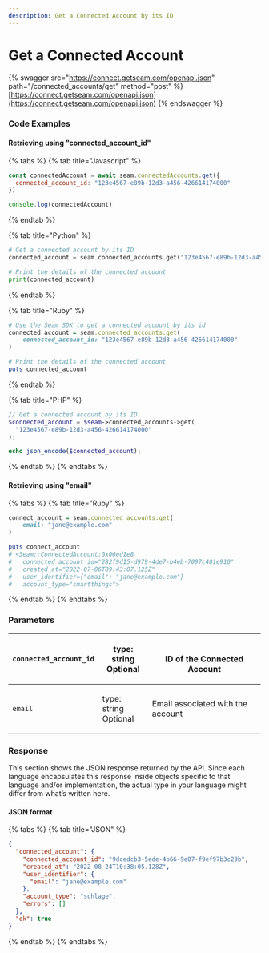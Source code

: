 ```yaml
---
description: Get a Connected Account by its ID
---
```


# Get a Connected Account

{% swagger src="https://connect.getseam.com/openapi.json" path="/connected_accounts/get" method="post" %}
[https://connect.getseam.com/openapi.json](https://connect.getseam.com/openapi.json)
{% endswagger %}

### Code Examples

#### Retrieving using "connected\_account\_id"

{% tabs %}
{% tab title="Javascript" %}
```javascript
const connectedAccount = await seam.connectedAccounts.get({
  connected_account_id: "123e4567-e89b-12d3-a456-426614174000"
})

console.log(connectedAccount)
```
{% endtab %}

{% tab title="Python" %}
```python
# Get a connected account by its ID
connected_account = seam.connected_accounts.get("123e4567-e89b-12d3-a456-426614174000")

# Print the details of the connected account
print(connected_account)
```
{% endtab %}

{% tab title="Ruby" %}
```ruby
# Use the Seam SDK to get a connected account by its id
connected_account = seam.connected_accounts.get(
    connected_account_id: "123e4567-e89b-12d3-a456-426614174000"
)

# Print the details of the connected account
puts connected_account
```
{% endtab %}

{% tab title="PHP" %}
```php
// Get a connected account by its ID
$connected_account = $seam->connected_accounts->get(
  "123e4567-e89b-12d3-a456-426614174000"
);

echo json_encode($connected_account);
```
{% endtab %}
{% endtabs %}

#### Retrieving using "email"

{% tabs %}
{% tab title="Ruby" %}
```ruby
connect_account = seam.connected_accounts.get(
    email: "jane@example.com"
)

puts connect_account
# <Seam::ConnectedAccount:0x00ed1e8                                                            
#   connected_account_id="282f9d15-d979-4de7-b4eb-7097c401e910"                                
#   created_at="2022-07-06T09:43:07.125Z"                                                      
#   user_identifier={"email": "jane@example.com"}                                                                    
#   account_type="smartthings"> 
```
{% endtab %}
{% endtabs %}

### Parameters

| `connected_account_id` | <p>type: string<br>Optional</p> | <p><br>ID of the Connected Account</p> |
| ---------------------- | ------------------------------- | -------------------------------------- |
| `email`                | <p>type: string<br>Optional</p> | Email associated with the account      |

### Response

This section shows the JSON response returned by the API. Since each language encapsulates this response inside objects specific to that language and/or implementation, the actual type in your language might differ from what’s written here.

#### JSON format

{% tabs %}
{% tab title="JSON" %}
```json
{
  "connected_account": {
    "connected_account_id": "9dcedcb3-5ede-4b66-9e07-f9ef97b3c29b",
    "created_at": "2022-08-24T10:38:05.128Z",
    "user_identifier": {
      "email": "jane@example.com"
    },
    "account_type": "schlage",
    "errors": []
  },
  "ok": true
}
```
{% endtab %}
{% endtabs %}
